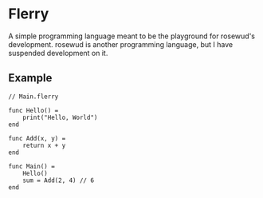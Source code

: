 # Flerry

A simple programming language meant to be the playground for rosewud's development. rosewud is another programming language, but I have suspended development on it.

## Example

```
// Main.flerry

func Hello() =
    print("Hello, World")
end

func Add(x, y) =
    return x + y
end

func Main() =
    Hello()
    sum = Add(2, 4) // 6
end
```

